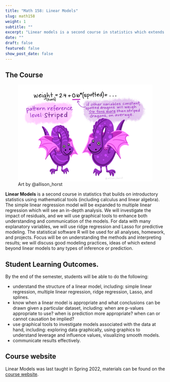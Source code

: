 ```yaml
---
title: "Math 158: Linear Models"
slug: math158
weight: 1
subtitle: ""
excerpt: "Linear models is a second course in statistics which extends a basic statistical linear model in many ways. The mathematics in the course moves quickly, and there will also be extended focus on good modeling practices and interpretation."
date: ""
draft: false
featured: false
show_post_date: false
---
```


## The Course

<figure>
<img src="dragon_regression_featured.png" align="right">
<figcaption>Art by @allison_horst</figcaption>
</figure>

**Linear Models** is a second course in statistics that builds on introductory statistics using mathematical tools (including calculus and linear algebra).  The simple linear regression model will be expanded to multiple linear regression which will see an in-depth analysis.  We will investigate the impact of residuals, and we will use graphical tools to enhance both understanding and communication of the models.  For data with many explanatory variables, we will use ridge regression and Lasso for predictive modeling.  The statistical software R will be used for all analyses, homework, and projects. Focus will be on understanding the methods and interpreting results; we will discuss good modeling practices, ideas of which extend beyond linear models to any types of inference or prediction.


## Student Learning Outcomes.
By the end of the semester, students will be able to do the following:

* understand the structure of a linear model, including: simple linear regression, multiple linear regression, ridge regression, Lasso, and splines.
* know when a linear model is appropriate and what conclusions can be drawn given a particular dataset, including: when are p-values appropriate to use? when is prediction more appropriate? when can or cannot causation be implied?
* use graphical tools to investigate models associated with the data at hand, including: exploring data graphically, using graphics to understand leverage and influence values, visualizing smooth models.
* communicate results effectively.


## Course website
Linear Models was last taught in Spring 2022, materials can be found on the <a href = "https://m158-lin-mod.netlify.app/" target = "_blank">course website</a>.

